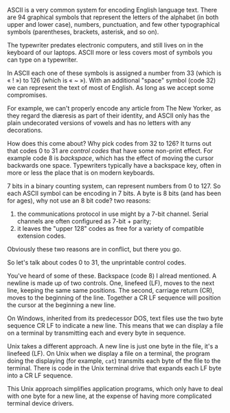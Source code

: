 [brutal]: #title "unprintable characters"
[brutal]: #author "David Jones"
[brutal]: #date

ASCII is a very common system for encoding English language text.
There are 94 graphical symbols that represent the letters of the
alphabet (in both upper and lower case), numbers, punctuation,
and few other typographical symbols (parentheses, brackets,
asterisk, and so on).

The typewriter predates electronic computers,
and still lives on in the keyboard of our laptops.
ASCII more or less covers most of symbols you can type on a
typewriter.

In ASCII each one of these symbols is assigned a number
from 33 (which is « ! ») to 126 (which is « ~ »).
With an additional "space" symbol (code 32)
we can represent the text of most of English.
As long as we accept some compromises.

For example, we can't properly encode any article from
The New Yorker, as they regard the diæresis as part of their
identity, and ASCII only has the plain undecorated versions of
vowels and has no letters with any decorations.

How does this come about? Why pick codes from 32 to 126?
It turns out that codes 0 to 31 are _control codes_
that have some non-print effect.
For example code 8 is _backspace_, which has the effect of
moving the cursor backwards one space.
Typewriters typically have a backspace key,
often in more or less the place that is on modern keyboards.

7 bits in a binary counting system, can represent numbers from
0 to 127.
So each ASCII symbol can be encoding in 7 bits.
A byte is 8 bits (and has been for ages), why not use an 8 bit code?
two reasons:
1) the communications protocol in use might by a 7-bit channel.
Serial channels are often configured as 7-bit + parity;
2) it leaves the "upper 128" codes as free for a variety of
compatible extension codes.

Obviously these two reasons are in conflict, but there you go.

So let's talk about codes 0 to 31,
the unprintable control codes.

You've heard of some of these.
Backspace (code 8) I alread mentioned.
A newline is made up of two controls.
One, linefeed (LF), moves to the next line, keeping the same same
positions.
The second, carriage return (CR), moves to the beginning of the line.
Together a CR LF sequence will position the cursor at the
beginning a new line.

On Windows, inherited from its predecessor DOS, text files
use the two byte sequence CR LF to indicate a new line.
This means that we can display a file on a terminal by
transmitting each and every byte in sequence.

Unix takes a different approach.
A new line is just one byte in the file,
it's a linefeed (LF).
On Unix when we display a file on a terminal,
the program doing the displaying (for example, `cat`) transmits
each byte of the file to the terminal.
There is code in the Unix terminal drive that expands each LF
byte into a CR LF sequence.

This Unix approach simplifies application programs,
which only have to deal with one byte for a new line,
at the expense of having more complicated terminal device
drivers.


